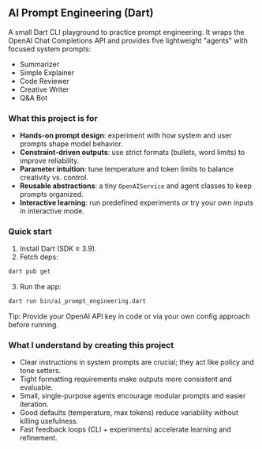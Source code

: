## AI Prompt Engineering (Dart)

A small Dart CLI playground to practice prompt engineering. It wraps the OpenAI Chat Completions API and provides five lightweight "agents" with focused system prompts:

- Summarizer
- Simple Explainer
- Code Reviewer
- Creative Writer
- Q&A Bot

### What this project is for
- **Hands-on prompt design**: experiment with how system and user prompts shape model behavior.
- **Constraint-driven outputs**: use strict formats (bullets, word limits) to improve reliability.
- **Parameter intuition**: tune temperature and token limits to balance creativity vs. control.
- **Reusable abstractions**: a tiny `OpenAIService` and agent classes to keep prompts organized.
- **Interactive learning**: run predefined experiments or try your own inputs in interactive mode.

### Quick start
1) Install Dart (SDK ≥ 3.9).
2) Fetch deps:
```bash
dart pub get
```
3) Run the app:
```bash
dart run bin/ai_prompt_engineering.dart
```

Tip: Provide your OpenAI API key in code or via your own config approach before running.

### What I understand by creating this project
- Clear instructions in system prompts are crucial; they act like policy and tone setters.
- Tight formatting requirements make outputs more consistent and evaluable.
- Small, single-purpose agents encourage modular prompts and easier iteration.
- Good defaults (temperature, max tokens) reduce variability without killing usefulness.
- Fast feedback loops (CLI + experiments) accelerate learning and refinement.
